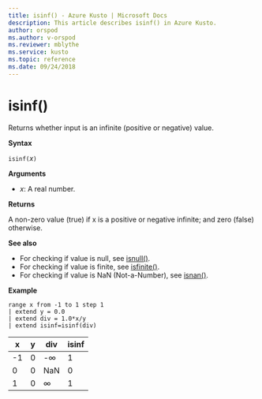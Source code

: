 ```yaml
---
title: isinf() - Azure Kusto | Microsoft Docs
description: This article describes isinf() in Azure Kusto.
author: orspod
ms.author: v-orspod
ms.reviewer: mblythe
ms.service: kusto
ms.topic: reference
ms.date: 09/24/2018
---
```

# isinf()

Returns whether input is an infinite (positive or negative) value.  

**Syntax**

`isinf(`*x*`)`

**Arguments**

* *x*: A real number.

**Returns**

A non-zero value (true) if x is a positive or negative infinite; and zero (false) otherwise.

**See also**

* For checking if value is null, see [isnull()](isnullfunction.md).
* For checking if value is finite, see [isfinite()](isfinitefunction.md).
* For checking if value is NaN (Not-a-Number), see [isnan()](isnanfunction.md).

**Example**

```kusto
range x from -1 to 1 step 1
| extend y = 0.0
| extend div = 1.0*x/y
| extend isinf=isinf(div)
```

|x|y|div|isinf|
|---|---|---|---|
|-1|0|-∞|1|
|0|0|NaN|0|
|1|0|∞|1|
